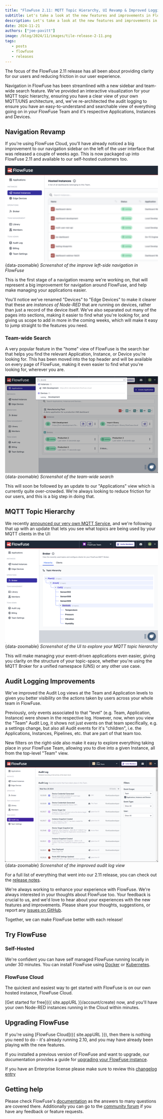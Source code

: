 ```yaml
---
title: "FlowFuse 2.11: MQTT Topic Hierarchy, UI Revamp & Improved Logging"
subtitle: Let's take a look at the new features and improvements in FlowFuse 2.11
description: Let's take a look at the new features and improvements in FlowFuse 2.11
date: 2024-11-21
authors: ["joe-pavitt"]
image: /blog/2024/11/images/tile-release-2-11.png
tags:
   - posts
   - flowfuse
   - releases
---
```


The focus of the FlowFuse 2.11 release has all been about providing clarity for our users and reducing friction in our user experience. 

Navigation in FlowFuse has been streamlined with a new sidebar and team-wide search feature. We've provided an interactive visualization for your MQTT topic hierarchy, ensuring you have a clear view of your own MQTT/UNS architecture, and, we've re-architected the audit logging to ensure you have an easy-to-understand and searchable view of everything going on in your FlowFuse Team and it's respective Applications, Instances and Devices.

<!--more-->

## Navigation Revamp

If you're using FlowFuse Cloud, you'll have already noticed a big improvement to our navigation sidebar on the left of the user interface that was released a couple of weeks ago. This is now packaged up into FlowFuse 2.11 and available to our self-hosted customers too.

![Screenshot of the new navigation sidebar in FlowFuse](./images/screenshot-sidebar.png){data-zoomable}
_Screenshot of the improve left-side navigation in FlowFuse_

This is the first stage of a navigation revamp we're working on, that will represent a big improvement for navigation around FlowFuse, and help make managing your applications easier.

You'll notice we've renamed "Devices" to "Edge Devices" to make it clearer that these are _instances of Node-RED_ that are running on devices, rather than just a record of the device itself. We've also separated out many of the pages into sections, making it easier to find what you're looking for, and giving us scope to add in more in the coming weeks, which will make it easy to jump straight to the features you need.

### Team-wide Search

A very popular feature in the "home" view of FlowFuse is the search bar that helps you find the relevant Application, Instance, or Device you're looking for. This has been moved into the top header and will be available on every page of FlowFuse, making it even easier to find what you're looking for, wherever you are.

![Screenshot of the team-wide search](./images/screenshot-search.png){data-zoomable}
_Screenshot of the team-wide search_

This will soon be followed by an update to our "Applications" view which is currently quite over-crowded. We're always looking to reduce friction for our users, and this is a big step in doing that.

## MQTT Topic Hierarchy

We recently [announced our very own MQTT Service](/blog/2024/10/announcement-mqtt-broker), and we're following that up with an update that lets you see what topics are being used by your MQTT clients in the UI:

![Screenshot of the UI to explore your MQTT topic hierarchy](./images/screenshot-mqtt-hierarchy.png){data-zoomable}
_Screenshot of the UI to explore your MQTT topic hierarchy_

This will make managing your event-driven applications even easier, giving you clarity on the structure of your topic-space, whether you're using the MQTT Broker for a unified namespace (UNS) or any other use case.

## Audit Logging Improvements

We've improved the Audit Log views at the Team and Application levels to given you better visibility on the actions taken by users across your whole team in FlowFuse. 

Previously, only events associated to that "level" (e.g. Team, Application, Instance) were shown in the respective log. However, now, when you view the "Team" Audit Log, it shows not just events on that team specifically, e.g. a settings change, but also all Audit events for it's "children", i.e. the Applications, Instances, Pipelines, etc. that are part of that team too.

New filters on the right-side also make it easy to explore everything taking place in your FlowFuse Team, allowing you to dive into a given Instance, all from the top-level "Team" view.

![Screenshot of the improved audit log view](./images/audit-log-child-events.png){data-zoomable}
_Screenshot of the improved audit log view_

For a full list of everything that went into our 2.11 release, you can check out the [release notes](https://github.com/FlowFuse/flowfuse/releases/tag/v2.11.0).

We're always working to enhance your experience with FlowFuse. We're always interested in your thoughts about FlowFuse too. Your feedback is crucial to us, and we'd love to hear about your experiences with the new features and improvements. Please share your thoughts, suggestions, or report any [issues on GitHub](https://github.com/FlowFuse/flowfuse/issues/new/choose). 

Together, we can make FlowFuse better with each release!

## Try FlowFuse

### Self-Hosted

We're confident you can have self managed FlowFuse running locally in under 30 minutes. You can install FlowFuse using [Docker](/docs/install/docker/) or [Kubernetes](/docs/install/kubernetes/).

### FlowFuse Cloud

The quickest and easiest way to get started with FlowFuse is on our own hosted instance, FlowFuse Cloud.

[Get started for free]({{ site.appURL }}/account/create) now, and you'll have your own Node-RED instances running in the Cloud within minutes.

## Upgrading FlowFuse

If you're using [FlowFuse Cloud]({{ site.appURL }}), then there is nothing you need to do - it's already running 2.10, and you may have already been playing with the new features.

If you installed a previous version of FlowFuse and want to upgrade, our documentation provides a guide for [upgrading your FlowFuse instance](/docs/upgrade/).

If you have an Enterprise license please make sure to review this [changelog entry](/changelog/2024/08/enterprise-license-update)

## Getting help

Please check FlowFuse's [documentation](/docs/) as the answers to many questions are covered there. Additionally you can go to the [community forum](https://discourse.nodered.org/c/vendors/flowfuse/24) if you have
any feedback or feature requests.